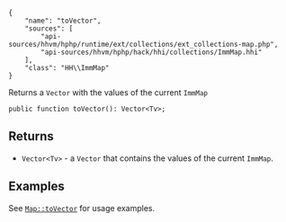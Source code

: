 ``` yamlmeta
{
    "name": "toVector",
    "sources": [
        "api-sources/hhvm/hphp/runtime/ext/collections/ext_collections-map.php",
        "api-sources/hhvm/hphp/hack/hhi/collections/ImmMap.hhi"
    ],
    "class": "HH\\ImmMap"
}
```




Returns a ` Vector ` with the values of the current `` ImmMap ``




``` Hack
public function toVector(): Vector<Tv>;
```




## Returns




+ ` Vector<Tv> ` - a `` Vector `` that contains the values of the current ``` ImmMap ```.




## Examples




See [` Map::toVector `](</hack/reference/class/Map/toVector/#examples>) for usage examples.
<!-- HHAPIDOC -->
